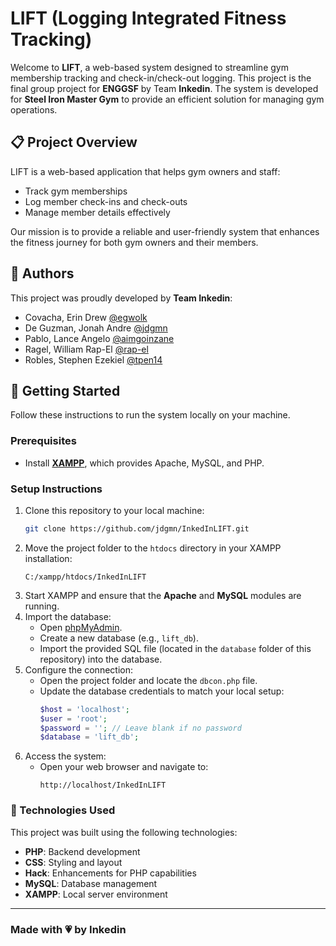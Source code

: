 # LIFT (Logging Integrated Fitness Tracking)

Welcome to **LIFT**, a web-based system designed to streamline gym membership tracking and check-in/check-out logging. This project is the final group project for **ENGGSF** by Team **Inkedin**. The system is developed for **Steel Iron Master Gym** to provide an efficient solution for managing gym operations.


## 📋 Project Overview

LIFT is a web-based application that helps gym owners and staff:
- Track gym memberships
- Log member check-ins and check-outs
- Manage member details effectively

Our mission is to provide a reliable and user-friendly system that enhances the fitness journey for both gym owners and their members.


## 👥 Authors

This project was proudly developed by **Team Inkedin**:
- Covacha, Erin Drew [@egwolk](https://github.com/egwolk)
- De Guzman, Jonah Andre [@jdgmn](https://github.com/jdgmn)
- Pablo, Lance Angelo [@aimgoinzane](https://github.com/aimgoinzane)
- Ragel, William Rap-El [@rap-el](https://github.com/rap-el)
- Robles, Stephen Ezekiel [@tpen14](https://github.com/tpen14)


## 🚀 Getting Started

Follow these instructions to run the system locally on your machine.

### Prerequisites
- Install **[XAMPP](https://www.apachefriends.org/index.html)**, which provides Apache, MySQL, and PHP.

### Setup Instructions
1. Clone this repository to your local machine:
   ```bash
   git clone https://github.com/jdgmn/InkedInLIFT.git
   ```
2. Move the project folder to the `htdocs` directory in your XAMPP installation: 
    ```plaintext
    C:/xampp/htdocs/InkedInLIFT
    ```
3. Start XAMPP and ensure that the **Apache** and **MySQL** modules are running.
4. Import the database:
   - Open [phpMyAdmin](http://localhost/phpmyadmin/).
   - Create a new database (e.g., `lift_db`).
   - Import the provided SQL file (located in the `database` folder of this repository) into the database.
5. Configure the connection:
   - Open the project folder and locate the `dbcon.php` file.
   - Update the database credentials to match your local setup:
     ```php
     $host = 'localhost';
     $user = 'root';
     $password = ''; // Leave blank if no password
     $database = 'lift_db';
     ```
6. Access the system:
   - Open your web browser and navigate to:
     ```plaintext
     http://localhost/InkedInLIFT
     ```

### 🔧 Technologies Used

This project was built using the following technologies:
- **PHP**: Backend development
- **CSS**: Styling and layout
- **Hack**: Enhancements for PHP capabilities
- **MySQL**: Database management
- **XAMPP**: Local server environment

---

### Made with 💗 by Inkedin
